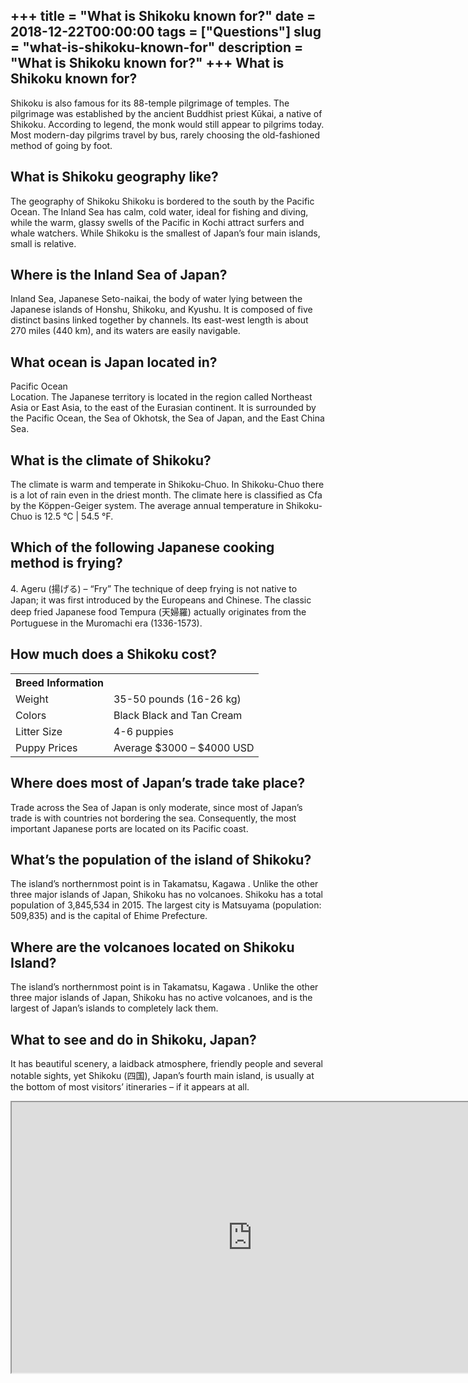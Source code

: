 +++
title = "What is Shikoku known for?"
date = 2018-12-22T00:00:00
tags = ["Questions"]
slug = "what-is-shikoku-known-for"
description = "What is Shikoku known for?"
+++
What is Shikoku known for?
--------------------------

Shikoku is also famous for its 88-temple pilgrimage of temples. The pilgrimage was established by the ancient Buddhist priest Kūkai, a native of Shikoku. According to legend, the monk would still appear to pilgrims today. Most modern-day pilgrims travel by bus, rarely choosing the old-fashioned method of going by foot.

What is Shikoku geography like?
-------------------------------

The geography of Shikoku Shikoku is bordered to the south by the Pacific Ocean. The Inland Sea has calm, cold water, ideal for fishing and diving, while the warm, glassy swells of the Pacific in Kochi attract surfers and whale watchers. While Shikoku is the smallest of Japan’s four main islands, small is relative.

Where is the Inland Sea of Japan?
---------------------------------

Inland Sea, Japanese Seto-naikai, the body of water lying between the Japanese islands of Honshu, Shikoku, and Kyushu. It is composed of five distinct basins linked together by channels. Its east-west length is about 270 miles (440 km), and its waters are easily navigable.

What ocean is Japan located in?
-------------------------------

Pacific Ocean  
Location. The Japanese territory is located in the region called Northeast Asia or East Asia, to the east of the Eurasian continent. It is surrounded by the Pacific Ocean, the Sea of Okhotsk, the Sea of Japan, and the East China Sea.

What is the climate of Shikoku?
-------------------------------

The climate is warm and temperate in Shikoku-Chuo. In Shikoku-Chuo there is a lot of rain even in the driest month. The climate here is classified as Cfa by the Köppen-Geiger system. The average annual temperature in Shikoku-Chuo is 12.5 °C | 54.5 °F.

Which of the following Japanese cooking method is frying?
---------------------------------------------------------

4\. Ageru (揚げる) – “Fry” The technique of deep frying is not native to Japan; it was first introduced by the Europeans and Chinese. The classic deep fried Japanese food Tempura (天婦羅) actually originates from the Portuguese in the Muromachi era (1336-1573).

How much does a Shikoku cost?
-----------------------------

<table><tr><th>Breed Information</th></tr><tr><td>Weight</td><td>35-50 pounds (16-26 kg)</td></tr><tr><td>Colors</td><td>Black Black and Tan Cream</td></tr><tr><td>Litter Size</td><td>4-6 puppies</td></tr><tr><td>Puppy Prices</td><td>Average $3000 – $4000 USD</td></tr></table>

Where does most of Japan’s trade take place?
--------------------------------------------

Trade across the Sea of Japan is only moderate, since most of Japan’s trade is with countries not bordering the sea. Consequently, the most important Japanese ports are located on its Pacific coast.

What’s the population of the island of Shikoku?
-----------------------------------------------

The island’s northernmost point is in Takamatsu, Kagawa . Unlike the other three major islands of Japan, Shikoku has no volcanoes. Shikoku has a total population of 3,845,534 in 2015. The largest city is Matsuyama (population: 509,835) and is the capital of Ehime Prefecture.

Where are the volcanoes located on Shikoku Island?
--------------------------------------------------

The island’s northernmost point is in Takamatsu, Kagawa . Unlike the other three major islands of Japan, Shikoku has no active volcanoes, and is the largest of Japan’s islands to completely lack them.

What to see and do in Shikoku, Japan?
-------------------------------------

It has beautiful scenery, a laidback atmosphere, friendly people and several notable sights, yet Shikoku (四国), Japan’s fourth main island, is usually at the bottom of most visitors’ itineraries – if it appears at all.

<iframe allow="accelerometer; autoplay; clipboard-write; encrypted-media; gyroscope; picture-in-picture" allowfullscreen="" class="__youtube_prefs__  epyt-is-override  no-lazyload" data-no-lazy="1" data-origheight="433" data-origwidth="770" data-skipgform_ajax_framebjll="" height="433" id="_ytid_64423" loading="lazy" src="https://www.youtube.com/embed/kn_12nq_AeE?enablejsapi=1&autoplay=0&cc_load_policy=0&cc_lang_pref=&iv_load_policy=1&loop=0&modestbranding=0&rel=1&fs=1&playsinline=0&autohide=2&theme=dark&color=red&controls=1&" title="YouTube player" width="770"></iframe>